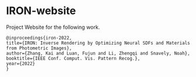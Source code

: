 # IRON-website

Project Website for the following work.

```
@inproceedings{iron-2022,
title={IRON: Inverse Rendering by Optimizing Neural SDFs and Materials from Photometric Images},
author={Zhang, Kai and Luan, Fujun and Li, Zhengqi and Snavely, Noah},
booktitle={IEEE Conf. Comput. Vis. Pattern Recog.},
year={2022}
}
```
